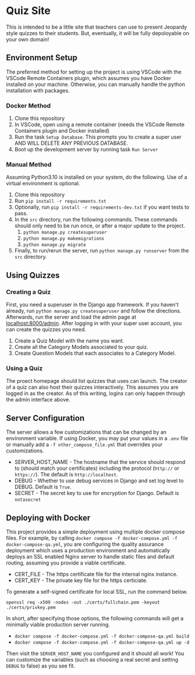 # Quiz Site

This is intended to be a little site that teachers can use to present Jeopardy style quizzes to their students. But, eventually, it will be fully depoloyable on your own domain!

## Environment Setup

The preferred method for setting up the project is using VSCode with the VSCode Remote Containers plugin, which assumes you have Docker installed on your machine. Otherwise, you can manually handle the python installation with packages.

### Docker Method

1) Clone this repository
2) In VSCode, open using a remote container (needs the VSCode Remote Containers plugin and Docker installed)
3) Run the task `Setup Database`. This prompts you to create a super user AND WILL DELETE ANY PREVIOUS DATABASE.
4) Boot up the development server by running task `Run Server`

### Manual Method
Assuming Python3.10 is installed on your system, do the following. Use of a virtual environment is optional.

1) Clone this repository
2) Run `pip install -r requirements.txt`
3) Optionally, run `pip install -r requirements-dev.txt` if you want tests to pass.
4) In the `src` directory, run the following commands. These commands should only need to be run once, or after a major update to the project.
    1) `python manage.py createsuperuser`
    2) `python manage.py makemigrations`
    3) `python manage.py migrate`
5) Finally, to run/rerun the server, run `python manage.py runserver` from the `src` directory.

## Using Quizzes

### Creating a Quiz

First, you need a superuser in the Django app framework. If you haven't already, run `python manage.py createsuperuser` and follow the directions. Afterwards, run the server and load the admin page at [localhost:8000/admin](localhost:8000/admin). After logging in with your super user account, you can create the quizzes you need.

1) Create a Quiz Model with the name you want.
2) Create all the Category Models associated to your quiz.
3) Create Question Models that each associates to a Category Model.


### Using a Quiz

The proect homepage should list quizzes that uses can launch. The creator of a quiz can also host their quizzes interactively. This assumes you are logged in as the creator. As of this writing, logins can only happen through the admin interface above.

## Server Configuration

The server allows a few customizations that can be changed by an environment variable. If using Docker, you may put your values in a `.env` file or manually add a `-f other_compose_file.yml` that overrides your customizations.

* SERVER_HOST_NAME - The hostname that the service should respond to (should match your certificates) including the protocol (`http://` or `https://`). The default is `http://localhost`.
* DEBUG - Whether to use debug services in Django and set log level to DEBUG. Default is `True`.
* SECRET - The secret key to use for encryption for Django. Default is `notasecret`

## Deploying with Docker

This project provides a simple deployment using multiple docker compose files. For example, by calling `docker compose -f docker-compose.yml -f docker-compose-qa.yml`, you are configuring the quality assurance deployment which uses a production environment and automatically deploys an SSL enabled Nginx server to handle static files and default routing, assuming you provide a viable certificate.

* CERT_FILE - The https certificate file for the internal nginx instance.
* CERT_KEY - The private key file for the https certiciate.

To generate a self-signed certificate for local SSL, run the command below.

`openssl req -x509 -nodes -out ./certs/fullchain.pem -keyout ./certs/privkey.pem`

In short, after specifying those options, the following commands will get a minimally viable production server running.

* `docker compose -f docker-compose.yml -f docker-compose-qa.yml build`
* `docker compose -f docker-compose.yml -f docker-compose-qa.yml up -d`

Then visit the `SERVER_HOST_NAME` you configured and it should all work! You can customize the variables (such as choosing a real secret and setting `DEBUG` to false) as you see fit.